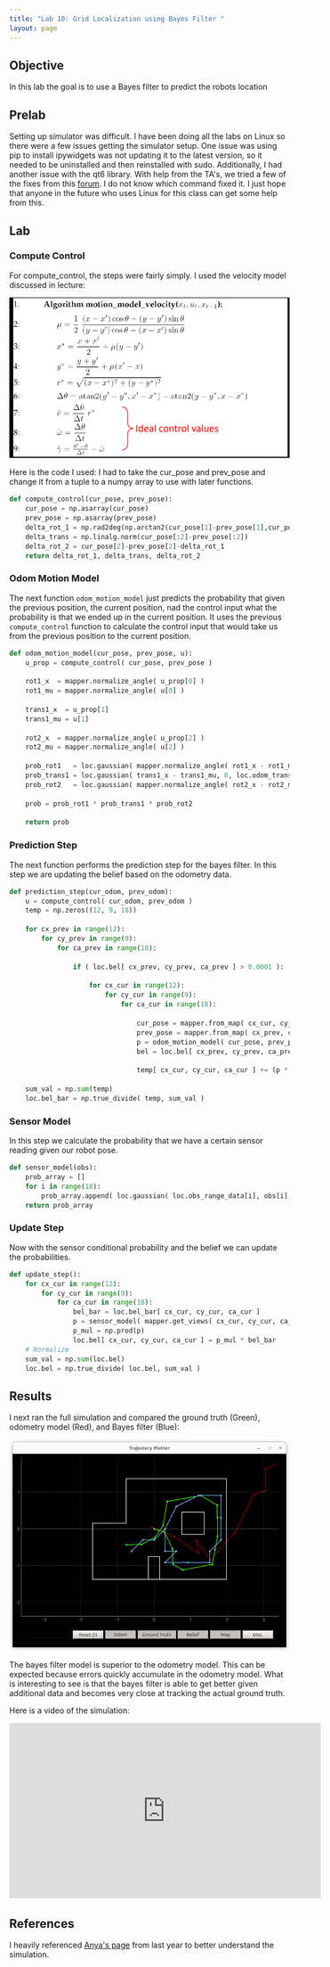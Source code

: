 ```yaml
---
title: "Lab 10: Grid Localization using Bayes Filter "
layout: page
---
```


## Objective
In this lab the goal is to use a Bayes filter to predict the robots location

## Prelab

Setting up simulator was difficult. I have been doing all the labs on Linux so there were a few issues getting the simulator setup. One issue was using pip to install ipywidgets was not updating it to the latest version, so it needed to be uninstalled and then reinstalled with sudo. Additionally, I had another issue with the qt6 library. With help from the TA's, we tried a few of the fixes from this [forum](https://forum.qt.io/topic/93247/qt-qpa-plugin-could-not-load-the-qt-platform-plugin-xcb-in-even-though-it-was-found). I do not know which command fixed it. I just hope that anyone in the future who uses Linux for this class can get some help from this.

## Lab

### Compute Control

For compute_control, the steps were fairly simply. I used the velocity model discussed in lecture:

![Velocity Model](velocity_model.png)

Here is the code I used: I had to take the cur_pose and prev_pose and change it from a tuple to a numpy array to use with later functions.
```python
def compute_control(cur_pose, prev_pose):
    cur_pose = np.asarray(cur_pose)
    prev_pose = np.asarray(prev_pose)
    delta_rot_1 = np.rad2deg(np.arctan2(cur_pose[1]-prev_pose[1],cur_pose[0]-prev_pose[0])) - prev_pose[2]
    delta_trans = np.linalg.norm(cur_pose[:2]-prev_pose[:2])
    delta_rot_2 = cur_pose[2]-prev_pose[2]-delta_rot_1
    return delta_rot_1, delta_trans, delta_rot_2
```

### Odom Motion Model

The next function `odom_motion_model` just predicts the probability that given the previous position, the current position, nad the control input what the probability is that we ended up in the current position. It uses the previous `compute_control` function to calculate the control input that would take us from the previous position to the current position.
```python
def odom_motion_model(cur_pose, prev_pose, u): 
    u_prop = compute_control( cur_pose, prev_pose )
    
    rot1_x  = mapper.normalize_angle( u_prop[0] )
    rot1_mu = mapper.normalize_angle( u[0] )
    
    trans1_x  = u_prop[1]
    trans1_mu = u[1]
    
    rot2_x  = mapper.normalize_angle( u_prop[2] )
    rot2_mu = mapper.normalize_angle( u[2] )
    
    prob_rot1   = loc.gaussian( mapper.normalize_angle( rot1_x - rot1_mu ), 0, loc.odom_rot_sigma )
    prob_trans1 = loc.gaussian( trans1_x - trans1_mu, 0, loc.odom_trans_sigma )
    prob_rot2   = loc.gaussian( mapper.normalize_angle( rot2_x - rot2_mu ), 0, loc.odom_rot_sigma )
    
    prob = prob_rot1 * prob_trans1 * prob_rot2

    return prob
```

### Prediction Step

The next function performs the prediction step for the bayes filter. In this step we are updating the belief based on the odometry data.

```python
def prediction_step(cur_odom, prev_odom):
    u = compute_control( cur_odom, prev_odom )
    temp = np.zeros((12, 9, 18))
    
    for cx_prev in range(12):
        for cy_prev in range(9):
            for ca_prev in range(18):
                
                if ( loc.bel[ cx_prev, cy_prev, ca_prev ] > 0.0001 ):

                    for cx_cur in range(12):
                        for cy_cur in range(9):
                            for ca_cur in range(18):

                                cur_pose = mapper.from_map( cx_cur, cy_cur, ca_cur )
                                prev_pose = mapper.from_map( cx_prev, cy_prev, ca_prev )
                                p = odom_motion_model( cur_pose, prev_pose, u )
                                bel = loc.bel[ cx_prev, cy_prev, ca_prev ]

                                temp[ cx_cur, cy_cur, ca_cur ] += (p * bel)
    
    sum_val = np.sum(temp)
    loc.bel_bar = np.true_divide( temp, sum_val )
```

### Sensor Model
In this step we calculate the probability that we have a certain sensor reading given our robot pose.

```python
def sensor_model(obs):
    prob_array = []
    for i in range(18):
        prob_array.append( loc.gaussian( loc.obs_range_data[i], obs[i], loc.sensor_sigma ) )
    return prob_array
```

### Update Step
Now with the sensor conditional probability and the belief we can update the probabilities.

```python
def update_step():
    for cx_cur in range(12):
        for cy_cur in range(9):
            for ca_cur in range(18):
                bel_bar = loc.bel_bar[ cx_cur, cy_cur, ca_cur ]
                p = sensor_model( mapper.get_views( cx_cur, cy_cur, ca_cur ) )
                p_mul = np.prod(p) 
                loc.bel[ cx_cur, cy_cur, ca_cur ] = p_mul * bel_bar
    # Normalize
    sum_val = np.sum(loc.bel)
    loc.bel = np.true_divide( loc.bel, sum_val )
```

## Results

I next ran the full simulation and compared the ground truth (Green), odometry model (Red), and Bayes filter (Blue):

![comparison](odo_vs_bayes.png)

The bayes filter model is superior to the odometry model. This can be expected because errors quickly accumulate in the odometry model. What is interesting to see is that the bayes filter is able to get better given additional data and becomes very close at tracking the actual ground truth.

Here is a video of the simulation:

<iframe width="560" height="315" src="https://www.youtube.com/embed/ljI-Bj6B5kI" title="YouTube video player" frameborder="0" allow="accelerometer; autoplay; clipboard-write; encrypted-media; gyroscope; picture-in-picture; web-share" allowfullscreen></iframe>


## References
I heavily referenced [Anya's page](https://anyafp.github.io/ece4960/labs/lab11/) from last year to better understand the simulation.